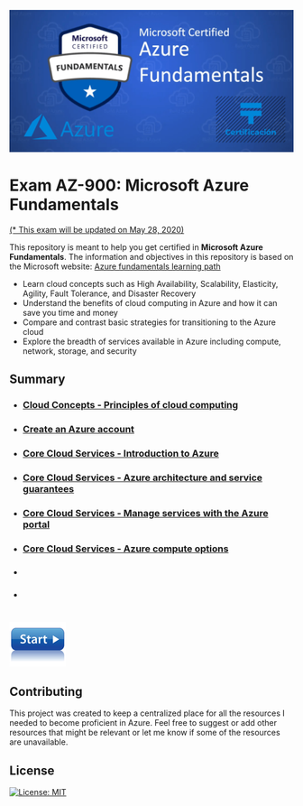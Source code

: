 ![Exam AZ-900](images/az900.png "Exam AZ-900")

# Exam AZ-900: Microsoft Azure Fundamentals
[(* This exam will be updated on May 28, 2020)](https://query.prod.cms.rt.microsoft.com/cms/api/am/binary/RE3VwUY)

This repository is meant to help you get certified in **Microsoft Azure Fundamentals**. The information and objectives in this repository is based on the Microsoft website: 
[Azure fundamentals learning path](https://docs.microsoft.com/en-us/learn/paths/azure-fundamentals/)

- Learn cloud concepts such as High Availability, Scalability, Elasticity, Agility, Fault Tolerance, and Disaster Recovery
- Understand the benefits of cloud computing in Azure and how it can save you time and money
- Compare and contrast basic strategies for transitioning to the Azure cloud
- Explore the breadth of services available in Azure including compute, network, storage, and security

## Summary
- ### [Cloud Concepts - Principles of cloud computing](learning-path/principles-cloud-computing.md)
- ### [Create an Azure account](learning-path/create-an-azure-account.md)
- ### [Core Cloud Services - Introduction to Azure](learning-path/welcome-to-azure.md)
- ### [Core Cloud Services - Azure architecture and service guarantees](learning-path/explore-azure-infrastructure.md)
- ### [Core Cloud Services - Manage services with the Azure portal](learning-path/tour-azure-portal.md)
- ### [Core Cloud Services - Azure compute options](learning-path/intro-to-azure-compute.md)
- ### [](learning-path/.md)
- ### [](learning-path/.md)

\
[![Start learning path](images/start.png)](learning-path/principles-cloud-computing.md)

## Contributing
This project was created to keep a centralized place for all the resources I needed to become proficient in Azure. Feel free to suggest or add other resources that might be relevant or let me know if some of the resources are unavailable.

## License
[![License: MIT](https://img.shields.io/badge/License-MIT-yellow.svg)](https://opensource.org/licenses/MIT)